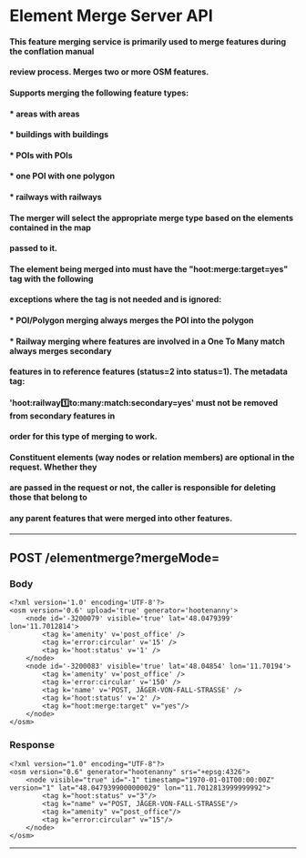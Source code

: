 # Element Merge Server API

#### This feature merging service is primarily used to merge features during the conflation manual 
#### review process. Merges two or more OSM features.
####
#### Supports merging the following feature types:
#### * areas with areas
#### * buildings with buildings
#### * POIs with POIs
#### * one POI with one polygon
#### * railways with railways
####
#### The merger will select the appropriate merge type based on the elements contained in the map 
#### passed to it.
#### The element being merged into must have the "hoot:merge:target=yes" tag with the following 
#### exceptions where the tag is not needed and is ignored: 
#### * POI/Polygon merging always merges the POI into the polygon 
#### * Railway merging where features are involved in a One To Many match always merges secondary 
####   features in to reference features (status=2 into status=1). The metadata tag:
####   'hoot:railway:one:to:many:match:secondary=yes' must not be removed from secondary features in 
####   order for this type of merging to work.
####
#### Constituent elements (way nodes or relation members) are optional in the request. Whether they
#### are passed in the request or not, the caller is responsible for deleting those that belong to 
#### any parent features that were merged into other features.
___
## POST /elementmerge?mergeMode=

### Body

```
<?xml version='1.0' encoding='UTF-8'?>
<osm version='0.6' upload='true' generator='hootenanny'>
    <node id='-3200079' visible='true' lat='48.0479399' lon='11.7012814'>
        <tag k='amenity' v='post_office' />
        <tag k='error:circular' v='15' />
        <tag k='hoot:status' v='1' />
    </node>
    <node id='-3200083' visible='true' lat='48.04854' lon='11.70194'>
        <tag k='amenity' v='post_office' />
        <tag k='error:circular' v='150' />
        <tag k='name' v='POST, JÄGER-VON-FALL-STRASSE' />
        <tag k='hoot:status' v='2' />
        <tag k="hoot:merge:target" v="yes"/>
    </node>
</osm>
```

### Response
```
<?xml version="1.0" encoding="UTF-8"?>
<osm version="0.6" generator="hootenanny" srs="+epsg:4326">
    <node visible="true" id="-1" timestamp="1970-01-01T00:00:00Z" version="1" lat="48.0479399000000029" lon="11.7012813999999992">
        <tag k="hoot:status" v="3"/>
        <tag k="name" v="POST, JÄGER-VON-FALL-STRASSE"/>
        <tag k="amenity" v="post_office"/>
        <tag k="error:circular" v="15"/>
    </node>
</osm>
```
___
